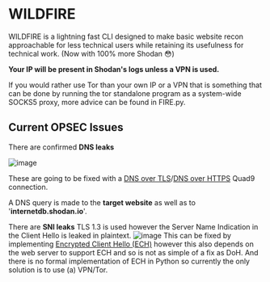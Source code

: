 # WILDFIRE
WILDFIRE is a lightning fast CLI designed to make basic website recon approachable for less technical users while retaining its usefulness for technical work. (Now with 100% more Shodan 😳)

**Your IP will be present in Shodan's logs unless a VPN is used.**

If you would rather use Tor than your own IP or a VPN that is something that can be done by running the tor standalone program as a system-wide SOCKS5 proxy, more advice can be found in FIRE.py.

<h2>Current OPSEC Issues</h2>
There are confirmed <b>DNS leaks</b>

![image](https://github.com/OpenSourceHelperGuy/WILDFIRE/assets/151247917/ea63b23a-ba46-4d36-9696-4cc7c152928b)

These are going to be fixed with a <a href="https://quad9.net/service/service-addresses-and-features#rec">DNS over TLS</a>/<a href="https://quad9.net/service/service-addresses-and-features#rec">DNS over HTTPS</a> Quad9 connection.

A DNS query is made to the <b>target website</b> as well as to '<b>internetdb.shodan.io</b>'.



There are <b>SNI leaks</b>
TLS 1.3 is used however the Server Name Indication in the Client Hello is leaked in plaintext. ![image](https://github.com/OpenSourceHelperGuy/WILDFIRE/assets/151247917/cf92824a-5bf8-432b-a138-7497ab5ac275)
This can be fixed by implementing <a href="https://en.wikipedia.org/wiki/Server_Name_Indication#Encrypted_Client_Hello">Encrypted Client Hello (ECH)</a> however this also depends on the web server to support ECH and so is not as simple of a fix as DoH. And there is no formal implementation of ECH in Python so currently the only solution is to use (a) VPN/Tor.
